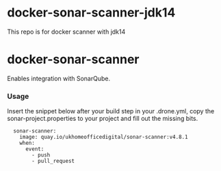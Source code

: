 # docker-sonar-scanner-jdk14
This repo is for docker scanner with jdk14

# docker-sonar-scanner

Enables integration with SonarQube.

### Usage

Insert the snippet below after your build step in your .drone.yml, copy the sonar-project.properties to your project and fill out the missing bits.

```
  sonar-scanner:
    image: quay.io/ukhomeofficedigital/sonar-scanner:v4.8.1
    when:
      event:
        - push
        - pull_request
```

